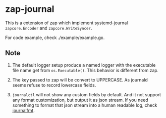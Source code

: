 # zap-journal

This is a extension of zap which implement systemd-journal `zapcore.Encoder` and
`zapcore.WriteSyncer`.

For code example, check ./example/example.go.

## Note

1. The default logger setup produce a named logger with the executable file name
   get from `os.Executable()`. This behavior is different from zap.

2. The key passed to zap will be convert to UPPERCASE. As journald seems refuse
   to record lowercase fields.

3. `journalctl` will not show any custom fields by default. And it not support
   any format customization, but output it as json stream. If you need something
   to format that json stream into a human readable log, check [journalfmt][1].

[1]: https://github.com/black-desk/journalfmt
